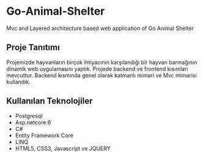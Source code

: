 # Go-Animal-Shelter
Mvc and Layered architecture based web application of Go Animal Shelter

## Proje Tanıtımı
Projemizde hayvanların birçok ihtiyacının karşılandığı bir hayvan barınağının dinamik web uygulamasını yaptık. Projede backend ve frontend kısımları mevcuttur. Backend kısmında genel olarak katmanlı mimari ve Mvc mimarisi kullandık. 

## Kullanılan Teknolojiler
<ul>
<li>Postgresql</li>
<li>Asp.netcore 6</li>
<li>C#</li>
<li>Entity Framework Core</li>
<li>LINQ</li>
<li>HTML5, CSS3, Javascript ve JQUERY</li>
</ul>




